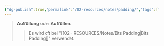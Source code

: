 ```yaml
---
{"dg-publish":true,"permalink":"/02-resources/notes/padding/","tags":["kryptografie","mathe/binärzahlen","it-sicherheit"],"noteIcon":"","updated":"2025-09-05T10:12:31.084+02:00"}
---
```


>**Auffüllung** oder **Auffüllen**.
>>Es wird oft bei "[[02 - RESOURCES/Notes/Bits Padding\|Bits Padding]]" verwendet.